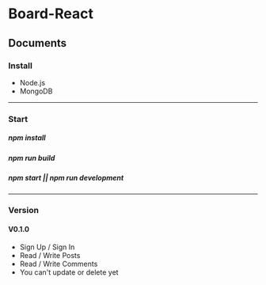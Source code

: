 # Board-React

## Documents

### Install
 - Node.js
 - MongoDB

---
### Start
##### npm install
##### npm run build
##### npm start || npm run development

---
### Version
#### V0.1.0

 - Sign Up / Sign In
 - Read / Write Posts
 - Read / Write Comments
 - You can't update or delete yet

